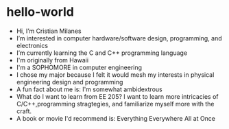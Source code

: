 # hello-world
- Hi, I’m Cristian Milanes
- I’m interested in computer hardware/software design, programming, and electronics 
- I’m currently learning the C and C++ programming language
- I'm originally from Hawaii
- I'm a SOPHOMORE in computer engineering 
- I chose my major because I felt it would mesh my interests in physical engineering design and programming
- A fun fact about me is: I'm somewhat ambidextrous
- What do I want to learn from EE 205?  I want to learn more intricacies of C/C++,programming stragtegies, and familiarize myself more with the craft.  
- A book or movie I'd recommend is:  Everything Everywhere All at Once
